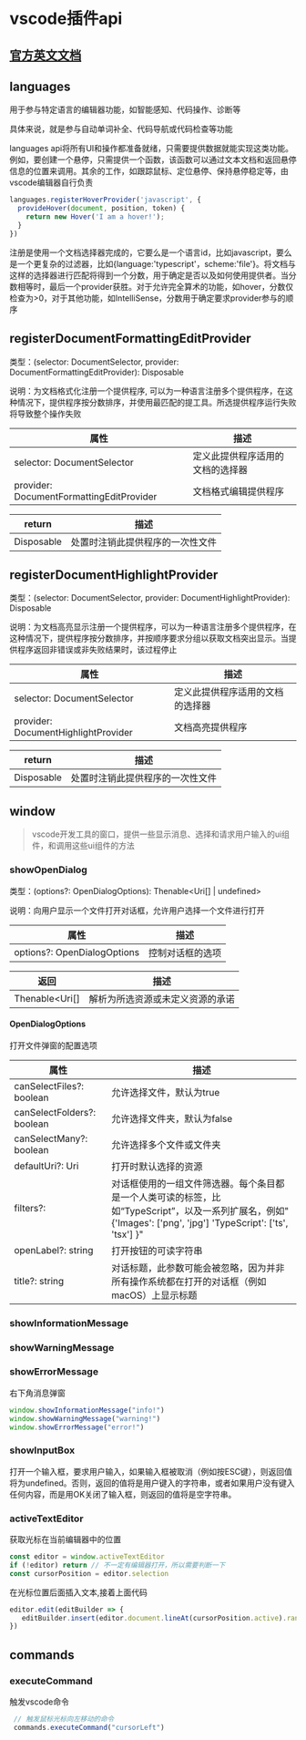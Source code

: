 # vscode插件api

## [官方英文文档](https://code.visualstudio.com/api/references/vscode-api)

## languages

用于参与特定语言的编辑器功能，如智能感知、代码操作、诊断等

具体来说，就是参与自动单词补全、代码导航或代码检查等功能

languages api将所有UI和操作都准备就绪，只需要提供数据就能实现这类功能。例如，要创建一个悬停，只需提供一个函数，该函数可以通过文本文档和返回悬停信息的位置来调用。其余的工作，如跟踪鼠标、定位悬停、保持悬停稳定等，由vscode编辑器自行负责

```js
languages.registerHoverProvider('javascript', {
  provideHover(document, position, token) {
    return new Hover('I am a hover!');
  }
})
```

注册是使用一个文档选择器完成的，它要么是一个语言id，比如javascript，要么是一个更复杂的过滤器，比如{language:'typescript'，scheme:'file'}。将文档与这样的选择器进行匹配将得到一个分数，用于确定是否以及如何使用提供者。当分数相等时，最后一个provider获胜。对于允许完全算术的功能，如hover，分数仅检查为>0，对于其他功能，如IntelliSense，分数用于确定要求provider参与的顺序

## registerDocumentFormattingEditProvider

类型：(selector: DocumentSelector, provider: DocumentFormattingEditProvider): Disposable

说明：为文档格式化注册一个提供程序, 可以为一种语言注册多个提供程序，在这种情况下，提供程序按分数排序，并使用最匹配的提工具。所选提供程序运行失败将导致整个操作失败

| 属性                                     | 描述                             |
| ---------------------------------------- | -------------------------------- |
| selector: DocumentSelector               | 定义此提供程序适用的文档的选择器 |
| provider: DocumentFormattingEditProvider | 文档格式编辑提供程序             |

| return     | 描述                             |
| ---------- | -------------------------------- |
| Disposable | 处置时注销此提供程序的一次性文件 |

## registerDocumentHighlightProvider

类型：(selector: DocumentSelector, provider: DocumentHighlightProvider): Disposable

说明：为文档高亮显示注册一个提供程序，可以为一种语言注册多个提供程序，在这种情况下，提供程序按分数排序，并按顺序要求分组以获取文档突出显示。当提供程序返回非错误或非失败结果时，该过程停止

| 属性                                | 描述                             |
| ----------------------------------- | -------------------------------- |
| selector: DocumentSelector          | 定义此提供程序适用的文档的选择器 |
| provider: DocumentHighlightProvider | 文档高亮提供程序                 |

| return     | 描述                             |
| ---------- | -------------------------------- |
| Disposable | 处置时注销此提供程序的一次性文件 |

## window

> vscode开发工具的窗口，提供一些显示消息、选择和请求用户输入的ui组件，和调用这些ui组件的方法

### showOpenDialog

类型：(options?: OpenDialogOptions): Thenable<Uri[] | undefined>

说明：向用户显示一个文件打开对话框，允许用户选择一个文件进行打开

| 属性                        | 描述             |
| --------------------------- | ---------------- |
| options?: OpenDialogOptions | 控制对话框的选项 |

| 返回           | 描述                             |
| -------------- | -------------------------------- |
| Thenable<Uri[] | 解析为所选资源或未定义资源的承诺 |

#### OpenDialogOptions

打开文件弹窗的配置选项

| 属性                       | 描述                                                         |
| -------------------------- | ------------------------------------------------------------ |
| canSelectFiles?: boolean   | 允许选择文件，默认为true                                     |
| canSelectFolders?: boolean | 允许选择文件夹，默认为false                                  |
| canSelectMany?: boolean    | 允许选择多个文件或文件夹                                     |
| defaultUri?: Uri           | 打开时默认选择的资源                                         |
| filters?:                  | 对话框使用的一组文件筛选器。每个条目都是一个人类可读的标签，比如“TypeScript”，以及一系列扩展名，例如"{'Images': ['png', 'jpg']     'TypeScript': ['ts', 'tsx'] }" |
| openLabel?: string         | 打开按钮的可读字符串                                         |
| title?: string             | 对话标题，此参数可能会被忽略，因为并非所有操作系统都在打开的对话框（例如macOS）上显示标题 |

### showInformationMessage

### showWarningMessage

### showErrorMessage

右下角消息弹窗

```ts
window.showInformationMessage("info!")
window.showWarningMessage("warning!")
window.showErrorMessage("error!")
```

### showInputBox

打开一个输入框，要求用户输入，如果输入框被取消（例如按ESC键），则返回值将为undefined。否则，返回的值将是用户键入的字符串，或者如果用户没有键入任何内容，而是用OK关闭了输入框，则返回的值将是空字符串。

### activeTextEditor

获取光标在当前编辑器中的位置

```ts
const editor = window.activeTextEditor
if (!editor) return // 不一定有编辑器打开，所以需要判断一下
const cursorPosition = editor.selection
```

在光标位置后面插入文本,接着上面代码

```ts
editor.edit(editBuilder => {
   editBuilder.insert(editor.document.lineAt(cursorPosition.active).range.end, ": ;")
})
```

## commands

### executeCommand

触发vscode命令

```ts
 // 触发鼠标光标向左移动的命令
 commands.executeCommand("cursorLeft")
```


